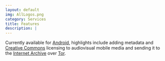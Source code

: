```yaml
---
layout: default
img: AllLogos.png
category: Services
title: Features
description: |
---
```

Currently available for <a target="_blank" href="https://play.google.com/store/apps/details?id=net.opendasharchive.openarchive.release">Android</a>, highlights include adding metadata and <a target="_blank" href="http://creativecommons.org/"> Creative Commons</a> licensing to audiovisual mobile media and sending it to the <a target="_blank" href="http://archive.org">Internet Archive</a> over <a target="_blank" href="https://www.torproject.org/Tor">Tor</a>.





